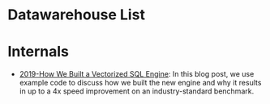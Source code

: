 # Datawarehouse List

# Internals

- [2019-How We Built a Vectorized SQL Engine](https://www.cockroachlabs.com/blog/how-we-built-a-vectorized-sql-engine/#): In this blog post, we use example code to discuss how we built the new engine and why it results in up to a 4x speed improvement on an industry-standard benchmark.